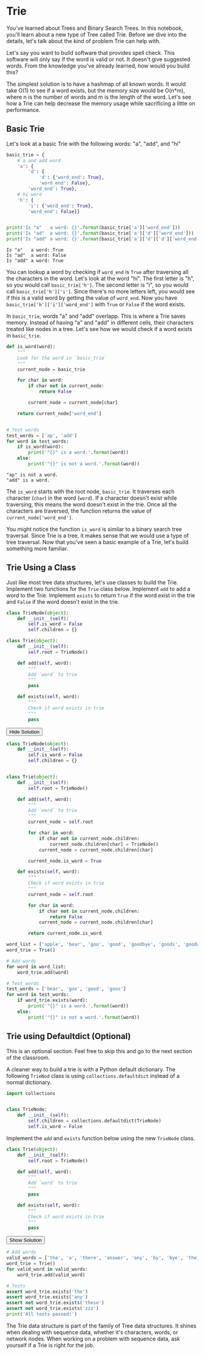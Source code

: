 # Trie
You've learned about Trees and Binary Search Trees. In this notebook, you'll learn about a new type of Tree called Trie. Before we dive into the details, let's talk about the kind of problem Trie can help with.

Let's say you want to build software that provides spell check. This software will only say if the word is valid or not. It doesn't give suggested words. From the knowledge you've already learned, how would you build this?

The simplest solution is to have a hashmap of all known words. It would take O(1) to see if a word exists, but the memory size would be O(n\*m), where n is the number of words and m is the length of the word. Let's see how a Trie can help decrease the memory usage while sacrificing a little on performance.

## Basic Trie
Let's look at a basic Trie with the following words: "a", "add", and "hi"


```python
basic_trie = {
    # a and add word
    'a': {
        'd': {
            'd': {'word_end': True},
            'word_end': False},
        'word_end': True},
    # hi word
    'h': {
        'i': {'word_end': True},
        'word_end': False}}


print('Is "a"   a word: {}'.format(basic_trie['a']['word_end']))
print('Is "ad"  a word: {}'.format(basic_trie['a']['d']['word_end']))
print('Is "add" a word: {}'.format(basic_trie['a']['d']['d']['word_end']))
```

    Is "a"   a word: True
    Is "ad"  a word: False
    Is "add" a word: True


You can lookup a word by checking if `word_end` is `True` after traversing all the characters in the word. Let's look at the word "hi". The first letter is "h", so you would call `basic_trie['h']`. The second letter is "i", so you would call `basic_trie['h']['i']`. Since there's no more letters left, you would see if this is a valid word by getting the value of `word_end`. Now you have `basic_trie['h']['i']['word_end']` with `True` or `False` if the word exists.

In `basic_trie`, words "a" and "add" overlapp. This is where a Trie saves memory. Instead of having "a" and "add" in different cells, their characters treated like nodes in a tree. Let's see how we would check if a word exists in `basic_trie`.


```python
def is_word(word):
    """
    Look for the word in `basic_trie`
    """
    current_node = basic_trie

    for char in word:
        if char not in current_node:
            return False

        current_node = current_node[char]

    return current_node['word_end']


# Test words
test_words = ['ap', 'add']
for word in test_words:
    if is_word(word):
        print('"{}" is a word.'.format(word))
    else:
        print('"{}" is not a word.'.format(word))
```

    "ap" is not a word.
    "add" is a word.


The `is_word` starts with the root node, `basic_trie`. It traverses each character (`char`) in the word (`word`). If a character doesn't exist while traversing, this means the word doesn't exist in the trie. Once all the characters are traversed, the function returns the value of `current_node['word_end']`.

You might notice the function `is_word` is similar to a binary search tree traversal. Since Trie is a tree, it makes sense that we would use a type of tree traversal. Now that you've seen a basic example of a Trie, let's build something more familiar.
## Trie Using a Class
Just like most tree data structures, let's use classes to build the Trie. Implement two functions for the `Trie` class below. Implement `add` to add a word to the Trie. Implement `exists` to return `True` if the word exist in the trie and `False` if the word doesn't exist in the trie.



```python
class TrieNode(object):
    def __init__(self):
        self.is_word = False
        self.children = {}

class Trie(object):
    def __init__(self):
        self.root = TrieNode()

    def add(self, word):
        """
        Add `word` to trie
        """
        pass

    def exists(self, word):
        """
        Check if word exists in trie
        """
        pass
```

<span class="graffiti-highlight graffiti-id_h7y0qpa-id_pncadbt"><i></i><button>Hide Solution</button></span>


```python
class TrieNode(object):
    def __init__(self):
        self.is_word = False
        self.children = {}


class Trie(object):
    def __init__(self):
        self.root = TrieNode()

    def add(self, word):
        """
        Add `word` to trie
        """
        current_node = self.root

        for char in word:
            if char not in current_node.children:
                current_node.children[char] = TrieNode()
            current_node = current_node.children[char]

        current_node.is_word = True

    def exists(self, word):
        """
        Check if word exists in trie
        """
        current_node = self.root

        for char in word:
            if char not in current_node.children:
                return False
            current_node = current_node.children[char]

        return current_node.is_word
```


```python
word_list = ['apple', 'bear', 'goo', 'good', 'goodbye', 'goods', 'goodwill', 'gooses'  ,'zebra']
word_trie = Trie()

# Add words
for word in word_list:
    word_trie.add(word)

# Test words
test_words = ['bear', 'goo', 'good', 'goos']
for word in test_words:
    if word_trie.exists(word):
        print('"{}" is a word.'.format(word))
    else:
        print('"{}" is not a word.'.format(word))
```

## Trie using Defaultdict (Optional)
This is an optional section. Feel free to skip this and go to the next section of the classroom.

A cleaner way to build a trie is with a Python default dictionary. The following `TrieNod` class is using `collections.defaultdict` instead of a normal dictionary.


```python
import collections


class TrieNode:
    def __init__(self):
        self.children = collections.defaultdict(TrieNode)
        self.is_word = False
```

Implement the `add` and `exists` function below using the new `TrieNode` class.


```python
class Trie(object):
    def __init__(self):
        self.root = TrieNode()

    def add(self, word):
        """
        Add `word` to trie
        """
        pass

    def exists(self, word):
        """
        Check if word exists in trie
        """
        pass
```

<span class="graffiti-highlight graffiti-id_158726u-id_461jk1b"><i></i><button>Show Solution</button></span>


```python
# Add words
valid_words = ['the', 'a', 'there', 'answer', 'any', 'by', 'bye', 'their']
word_trie = Trie()
for valid_word in valid_words:
    word_trie.add(valid_word)

# Tests
assert word_trie.exists('the')
assert word_trie.exists('any')
assert not word_trie.exists('these')
assert not word_trie.exists('zzz')
print('All tests passed!')
```

The Trie data structure is part of the family of Tree data structures. It shines when dealing with sequence data, whether it's characters, words, or network nodes. When working on a problem with sequence data, ask yourself if a Trie is right for the job.
